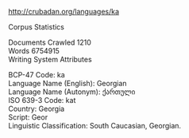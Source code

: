 http://crubadan.org/languages/ka


Corpus Statistics

Documents Crawled	1210  
Words	6754915  
Writing System Attributes  

BCP-47 Code:	ka   
Language Name (English):	Georgian  
Language Name (Autonym):	ქართული  
ISO 639-3 Code:	kat  
Country:	Georgia  
Script:	Geor  
Linguistic Classification:	South Caucasian, Georgian.  

